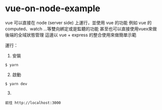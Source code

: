 # vue-on-node-example

vue 可以直接在 node (server side) 上運行，並使用 vue 的功能
例如 vue 的 computed、watch ...等雙向綁定或是監聽的功能
甚至也可以直接使用vuex來做後端的全域狀態管理
這邊以 vue + express 的整合使用來做簡單示範

運行：
1. 安裝
```
$ yarn
```
2. 啟動
```
$ yarn dev
```
3.
```
前往 http://localhost:3000
```

